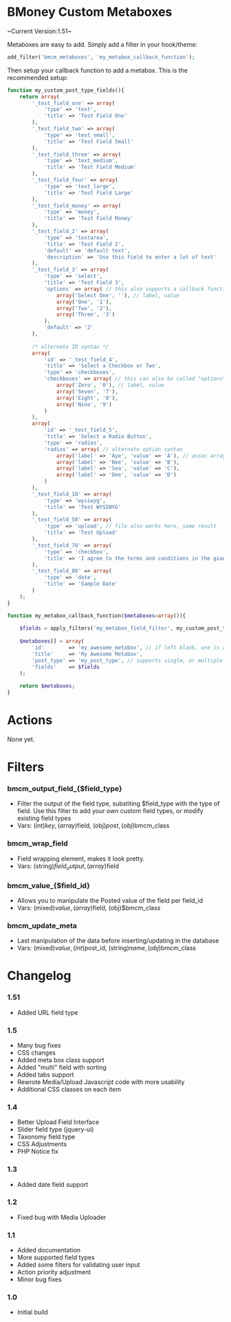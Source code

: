 BMoney Custom Metaboxes
=================

~Current Version:1.51~

Metaboxes are easy to add. Simply add a filter in your hook/theme:
```php
add_filter('bmcm_metaboxes', 'my_metabox_callback_function');
```

Then setup your callback function to add a metabox. This is the recommended setup:
```php
function my_custom_post_type_fields(){
	return array(
		'_test_field_one' => array(
			'type' => 'text',
			'title' => 'Test Field One'
		),
		'_test_field_two' => array(
			'type' => 'text_small',
			'title' => 'Test Field Small'
		),
		'_test_field_three' => array(
			'type' => 'text_medium',
			'title' => 'Test Field Medium'
		),
		'_test_field_four' => array(
			'type' => 'text_large',
			'title' => 'Test Field Large'
		),
		'_test_field_money' => array(
			'type' => 'money',
			'title' => 'Test Field Money'
		),
		'_test_field_2' => array(
			'type' => 'textarea',
			'title' => 'Test Field 2',
			'default' => 'default text',
			'description' => 'Use this field to enter a lot of text'
		),
		'_test_field_3' => array(
			'type' => 'select',
			'title' => 'Test Field 3',
			'options' => array( // this also supports a callback function, just pass in the function name as string
				array('Select One', ''), // label, value
				array('One', '1'),
				array('Two', '2'),
				array('Three', '3')
			),
			'default' => '2'
		),
		
		/* alternate ID syntax */
		array(
			'id' => '_test_field_4',
			'title' => 'Select a Checkbox or Two',
			'type' => 'checkboxes',
			'checkboxes' => array( // this can also be called "options"
				array('Zero', '0'), // label, value
				array('Seven', '7'),
				array('Eight', '8'),
				array('Nine', '9')
			)
		),
		array(
			'id' => '_test_field_5',
			'title' => 'Select a Radio Button',
			'type' => 'radios',
			'radios' => array( // alternate option syntax
				array('label' => 'Aye', 'value' => 'A'), // assoc array of lable/value
				array('label' => 'Bee', 'value' => 'B'),
				array('label' => 'Sea', 'value' => 'C'),
				array('label' => 'Dee', 'value' => 'D')
			)
		),
		'_test_field_10' => array(
			'type' => 'wysiwyg',
			'title' => 'Test WYSIWYG'
		),
		'_test_field_50' => array(
			'type' => 'upload', // file also works here, same result
			'title' => 'Test Upload'
		),
		'_test_field_70' => array(
			'type' => 'checkbox',
			'title' => 'I agree to the terms and conditions in the giant text box above that there is no way I actually read.'
		),
		'_test_field_80' => array(
			'type' => 'date',
			'title' => 'Sample Date'
		)
	);
}

function my_metabox_callback_function($metaboxes=array()){
	
	$fields = apply_filters('my_metabox_field_filter', my_custom_post_type_fields());
	
	$metaboxes[] = array(
		'id'		=> 'my_awesome_metabox', // if left blank, one is auto-generated
		'title'		=> 'My Awesome Metabox',
		'post_type' => 'my_post_type', // supports single, or multiple post types, defaults to "post"
		'fields' 	=> $fields
	);
	
	return $metaboxes;
}
```


Actions
===========

None yet.

Filters
===========

### bmcm_output_field_{$field_type}
* Filter the output of the field type, substiting $field_type with the type of field. Use this filter to add your own custom field types, or modify existing field types
* Vars: (int)$key, (array)$field, (obj)$post, (obj)$bmcm_class

### bmcm_wrap_field
* Field wrapping element, makes it look pretty.
* Vars: (string)$field_output, (array)$field

### bmcm_value_{$field_id}
* Allows you to manipulate the Posted value of the field per field_id
* Vars: (mixed)$value, (array)$field, (obj)$bmcm_class

### bmcm_update_meta
* Last manipulation of the data before inserting/updating in the database
* Vars: (mixed)$value, (int)$post_id, (string)$name, (obj)$bmcm_class


Changelog
===========
### 1.51
* Added URL field type

### 1.5
* Many bug fixes
* CSS changes
* Added meta box class support
* Added "multi" field with sorting
* Added tabs support
* Rewrote Media/Upload Javascript code with more usability
* Additional CSS classes on each item

### 1.4
* Better Upload Field Interface
* Slider field type (jquery-ui)
* Taxonomy field type
* CSS Adjustments
* PHP Notice fix

### 1.3
* Added date field support

### 1.2
* Fixed bug with Media Uploader

### 1.1
* Added documentation
* More supported field types
* Added some filters for validating user input
* Action priority adjustment
* Minor bug fixes

### 1.0
* Initial build
